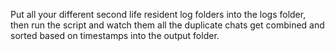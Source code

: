 Put all your different second life resident log folders into the logs folder, then run the script and watch them all the duplicate chats get combined and sorted based on timestamps into the output folder.
